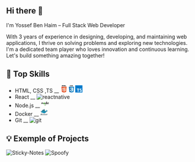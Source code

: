## Hi there 👋
I'm Yossef Ben Haim – Full Stack Web Developer

With 3 years of experience in designing, developing, and maintaining web applications, I thrive on solving problems and exploring new technologies. I'm a dedicated team player who loves innovation and continuous learning. Let's build something amazing together!


## 🚀 Top Skills
* HTML, CSS ,TS __ <img src="https://raw.githubusercontent.com/devicons/devicon/master/icons/html5/html5-original-wordmark.svg" alt="html5" width="20" height="20"/>__<img src="https://raw.githubusercontent.com/devicons/devicon/master/icons/css3/css3-original-wordmark.svg" alt="css3" width="20" height="20"/>__<img src="https://raw.githubusercontent.com/devicons/devicon/master/icons/typescript/typescript-original.svg" alt="typescript" width="20" height="20"/>
* React __ <img src="https://reactnative.dev/img/header_logo.svg" alt="reactnative" width="20" height="20"/>
* Node.js __ <img src="https://raw.githubusercontent.com/devicons/devicon/master/icons/nodejs/nodejs-original-wordmark.svg" alt="nodejs" width="20" height="20"/>
* Docker __ <img src="https://raw.githubusercontent.com/devicons/devicon/master/icons/docker/docker-original-wordmark.svg" alt="docker" width="20" height="20"/>
* Git __  <img src="https://www.vectorlogo.zone/logos/git-scm/git-scm-icon.svg" alt="git" width="20" height="20"/>


## 💡 Exemple of Projects 

<img src="https://github.com/yossefbenhaim/yossefbenhaim/blob/main/Sticky-Notes.gif" alt="Sticky-Notes" width="400" height="200"/> <img src="https://github.com/yossefbenhaim/yossefbenhaim/blob/main/_Spoofy%20-%20Google%20Chrome_%202024-05-24%2015-02-35.gif" alt="Spoofy" width="400" height="200"/>

